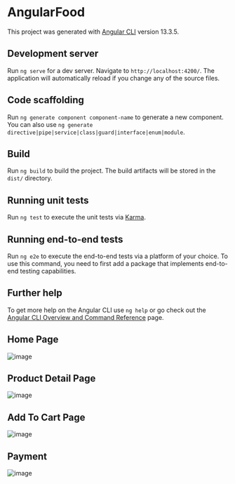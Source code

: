 # AngularFood

This project was generated with [Angular CLI](https://github.com/angular/angular-cli) version 13.3.5.

## Development server

Run `ng serve` for a dev server. Navigate to `http://localhost:4200/`. The application will automatically reload if you change any of the source files.

## Code scaffolding

Run `ng generate component component-name` to generate a new component. You can also use `ng generate directive|pipe|service|class|guard|interface|enum|module`.

## Build

Run `ng build` to build the project. The build artifacts will be stored in the `dist/` directory.

## Running unit tests

Run `ng test` to execute the unit tests via [Karma](https://karma-runner.github.io).

## Running end-to-end tests

Run `ng e2e` to execute the end-to-end tests via a platform of your choice. To use this command, you need to first add a package that implements end-to-end testing capabilities.

## Further help

To get more help on the Angular CLI use `ng help` or go check out the [Angular CLI Overview and Command Reference](https://angular.io/cli) page.

## Home Page
![image](https://user-images.githubusercontent.com/99405564/203776265-08723fdb-35a6-41f5-bca7-8c13f8c57d83.png)

## Product Detail Page
![image](https://user-images.githubusercontent.com/99405564/203776577-a9fc52ca-077f-47d4-873a-e0f30be474b1.png)

## Add To Cart Page
![image](https://user-images.githubusercontent.com/99405564/203776779-275186b7-22de-4e80-8693-a4511b95c6fc.png)

## Payment 

![image](https://user-images.githubusercontent.com/99405564/203776992-b098f5d4-3873-416b-812c-5a67134b4c8d.png)



